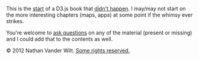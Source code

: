 This is the [start](http://n.exts.ch/2013/04/new_d3_book) of a D3.js book that [didn't happen](http://n.exts.ch/2013/08/status). I may/may not start on the more interesting chapters (maps, apps) at some point if the whimsy ever strikes.

You're welcome to [ask questions](https://github.com/natevw/d3-book/issues) on any of the material (present or missing) and I could add that to the contents as well.

© 2012 Nathan Vander Wilt. [Some rights reserved.](http://creativecommons.org/licenses/by-nc/4.0/)

